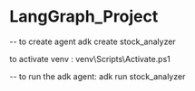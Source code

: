 # LangGraph_Project

-- to create agent
adk create stock_analyzer

to activate venv :
venv\Scripts\Activate.ps1


-- to run the adk agent:
adk run stock_analyzer